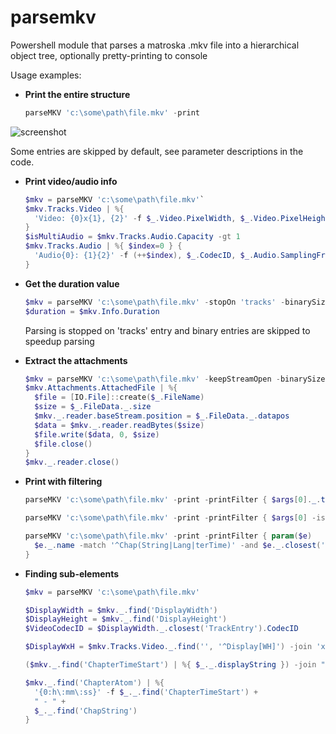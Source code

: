 # parsemkv
Powershell module that parses a matroska .mkv file into a hierarchical object tree, optionally pretty-printing to console

Usage examples:

* **Print the entire structure**
  ```powershell
  parseMKV 'c:\some\path\file.mkv' -print
  ```
![screenshot](https://i.imgur.com/sxtVJDK.png)

  Some entries are skipped by default, see parameter descriptions in the code.

* **Print video/audio info**
  ```powershell
  $mkv = parseMKV 'c:\some\path\file.mkv'`
  $mkv.Tracks.Video | %{
  	'Video: {0}x{1}, {2}' -f $_.Video.PixelWidth, $_.Video.PixelHeight, $_.CodecID
  }
  $isMultiAudio = $mkv.Tracks.Audio.Capacity -gt 1
  $mkv.Tracks.Audio | %{ $index=0 } {
  	'Audio{0}: {1}{2}' -f (++$index), $_.CodecID, $_.Audio.SamplingFrequency
  }
  ```

* **Get the duration value**
  ```powershell
  $mkv = parseMKV 'c:\some\path\file.mkv' -stopOn 'tracks' -binarySizeLimit 0
  $duration = $mkv.Info.Duration
  ```
  Parsing is stopped on 'tracks' entry and binary entries are skipped to speedup parsing

* **Extract the attachments**
  ```powershell
  $mkv = parseMKV 'c:\some\path\file.mkv' -keepStreamOpen -binarySizeLimit 0
  $mkv.Attachments.AttachedFile | %{
  	$file = [IO.File]::create($_.FileName)
  	$size = $_.FileData._.size
  	$mkv._.reader.baseStream.position = $_.FileData._.datapos
  	$data = $mkv._.reader.readBytes($size)
  	$file.write($data, 0, $size)
  	$file.close()
  }
  $mkv._.reader.close()
  ```

* **Print with filtering**
  ```powershell
  parseMKV 'c:\some\path\file.mkv' -print -printFilter { $args[0]._.type -eq 'string' }
  ```

  ```powershell
  parseMKV 'c:\some\path\file.mkv' -print -printFilter { $args[0] -is [datetime] }
  ```

  ```powershell
  parseMKV 'c:\some\path\file.mkv' -print -printFilter { param($e)
  	$e._.name -match '^Chap(String|Lang|terTime)' -and $e._.closest('ChapterAtom').ChapterTimeStart.hours -ge 1
  }
  ```

* **Finding sub-elements**
  ```powershell
  $mkv = parseMKV 'c:\some\path\file.mkv'
  ```

  ```powershell
  $DisplayWidth = $mkv._.find('DisplayWidth')
  $DisplayHeight = $mkv._.find('DisplayHeight')
  $VideoCodecID = $DisplayWidth._.closest('TrackEntry').CodecID
  ```

  ```powershell
  $DisplayWxH = $mkv.Tracks.Video._.find('', '^Display[WH]') -join 'x'
  ```

  ```powershell
  ($mkv._.find('ChapterTimeStart') | %{ $_._.displayString }) -join ", "
  ```

  ```powershell
  $mkv._.find('ChapterAtom') | %{
  	'{0:h\:mm\:ss}' -f $_._.find('ChapterTimeStart') +
  	" - " +
  	$_._.find('ChapString')
  }
  ```
